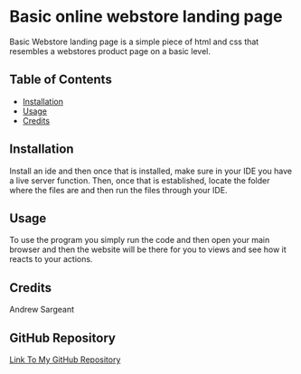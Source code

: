 # Basic online webstore landing page

Basic Webstore landing page is a simple piece of html and css that resembles a webstores product page on a basic level. 

## Table of Contents

- [Installation](#installation)
- [Usage](#usage)
- [Credits](#credits)

## Installation
Install an ide and then once that is installed, make sure in your IDE you have a live server function.
Then, once that is established, locate the folder where the files are and then run the files through your IDE.

## Usage

To use the program you simply run the code and then open your main browser
and then the website will be there for you to views and see how it reacts to your actions.

## Credits

Andrew Sargeant

## GitHub Repository

[Link To My GitHub Repository](https://github.com/The-Bug-CTRL/MyRepository.git)
